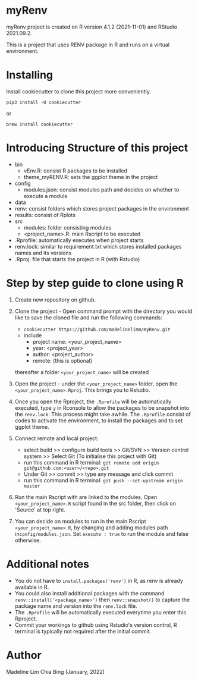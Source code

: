 # myRenv
myRenv project is created on R version 4.1.2 (2021-11-01) and RStudio 2021.09.2.

This is a project that uses RENV package in R and runs on a virtual environment. 


# Installing
Install cookiecutter to clone this project more conveniently.

`pip3 install -U cookiecutter`

or

`brew install cookiecutter`

# Introducing Structure of this project
- bin
	- vEnv.R: consist R packages to be installed
	- theme_myRENV.R: sets the ggplot theme in the project
- config
	- modules.json: consist modules path and decides on whether to execute a module
- data 
- renv: consist folders which stores project packages in the environment
- results: consist of Rplots
- src
	- modules: folder consisting modules
	- <project_name>.R: main Rscript to be executed
- .Rprofile: automatically executes when project starts
- renv.lock: similar to requirement.txt which stores installed packages names and its versions
- <project name>.Rproj: file that starts the project in R (with Rstudio)



# Step by step guide to clone using R
1. Create new repository on github.

2. Clone the project - Open command prompt with the directory you would like to save the cloned file and run the following commands:
	  - `cookiecutter https://github.com/madelinelimm/myRenv.git`
	  - include 
	  	- project name: <your_project_name>
	  	- year: <project_year>
	  	- author: <project_author>
	  	- remote: (this is optional)

	  thereafter a folder `<your_project_name>` will be created
	 
3. Open the project - under the `<your_project_name>` folder, open the `<your_project_name>.Rproj`. This brings you to Rstudio.

4. Once you open the Rproject, the `.Rprofile` will be automatically executed, type `y` in Rconsole to allow the packages to be snapshot into the `renv.lock`. This process might take awhile. The `.Rprofile` consist of codes to activate the environment, to install the packages and to set ggplot theme.

5. Connect remote and local project:
	- select build >> configure build tools >> Git/SVN >> Version control system >> Select Git (To initialise this project with Git)
	- run this command in R terminal: `git remote add origin git@github.com:<user>/<repo>.git`
	- Under Git >> commit >> type any message and click commit
	- run this command in R terminal: `git push --set-upstream origin master`

6. Run the main Rscript with are linked to the modules. Open `<your_project_name>.R` script found in the src folder, then click on 'Source' at top right. 

7. You can decide on modules to run in the main Rscript `<your_project_name>.R`, by changing and adding modules path in`config/modules.json`. Set  `execute : true` to run the module and false otherwise.



	
# Additional notes
- You do not have to `install.packages('renv')` in R, as renv is already available in R.
- You could also install additional packages with the command `renv::install('<package_name>')` then `renv::snapshot()` to capture the package name and version into the `renv.lock` file.
- The `.Rprofile` will be automatically executed everytime you enter this Rproject.
- Commit your workings to github using Rstudio's version control, R terminal is typically not required after the initial commit.
   
# Author
Madeline Lim Chia Bing (January, 2022)

